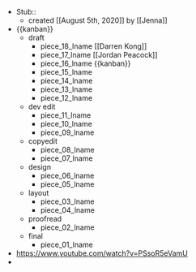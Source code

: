 - Stub::
    - created [[August 5th, 2020]] by [[Jenna]]
- {{kanban}}
    - draft
        - piece_18_lname [[Darren Kong]]
        - piece_17_lname [[Jordan Peacock]]
        - piece_16_lname {{kanban}}
        - piece_15_lname
        - piece_14_lname
        - piece_13_lname
        - piece_12_lname
    - dev edit
        - piece_11_lname
        - piece_10_lname
        - piece_09_lname
    - copyedit
        - piece_08_lname
        - piece_07_lname
    - design
        - piece_06_lname
        - piece_05_lname
    - layout
        - piece_03_lname
        - piece_04_lname
    - proofread
        - piece_02_lname
    - final
        - piece_01_lname
- https://www.youtube.com/watch?v=PSsoR5eVamU
- 
